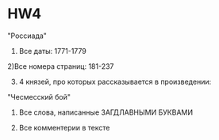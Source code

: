 # HW4
"Россиада"
1) Все даты:
1771-1779

2)Все номера страниц:
181-237 

3) 4 князей, про которых рассказывается в произведении:

"Чесмесский бой"
1) Все слова, написанные ЗАГДЛАВНЫМИ БУКВАМИ

2) Все комментерии в тексте
